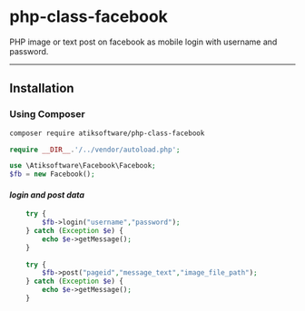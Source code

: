 # php-class-facebook
PHP image or text post on facebook as mobile login with username and password.

----------
## Installation

### Using Composer

```sh
composer require atiksoftware/php-class-facebook
```

```php
require __DIR__.'/../vendor/autoload.php';

use \Atiksoftware\Facebook\Facebook;
$fb = new Facebook();
```
#### _login and post data_
```php
    try { 
        $fb->login("username","password");
    } catch (Exception $e) {
        echo $e->getMessage(); 
    }
    
    try { 
        $fb->post("pageid","message_text","image_file_path");
    } catch (Exception $e) {
        echo $e->getMessage(); 
    } 
```
